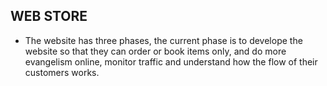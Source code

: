 ## WEB STORE

-   The website has three phases, the current phase is to develope
    the website so that they can order or book items only, and do more evangelism online,
    monitor traffic and understand how the flow of their customers works.
